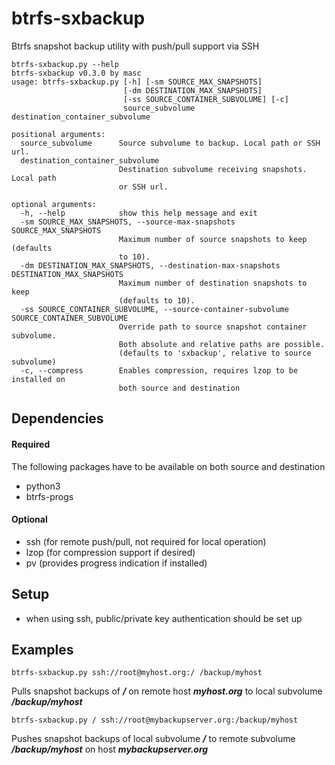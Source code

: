 btrfs-sxbackup
==============

Btrfs snapshot backup utility with push/pull support via SSH

```
btrfs-sxbackup.py --help
btrfs-sxbackup v0.3.0 by masc
usage: btrfs-sxbackup.py [-h] [-sm SOURCE_MAX_SNAPSHOTS]
                         [-dm DESTINATION_MAX_SNAPSHOTS]
                         [-ss SOURCE_CONTAINER_SUBVOLUME] [-c]
                         source_subvolume destination_container_subvolume

positional arguments:
  source_subvolume      Source subvolume to backup. Local path or SSH url.
  destination_container_subvolume
                        Destination subvolume receiving snapshots. Local path
                        or SSH url.

optional arguments:
  -h, --help            show this help message and exit
  -sm SOURCE_MAX_SNAPSHOTS, --source-max-snapshots SOURCE_MAX_SNAPSHOTS
                        Maximum number of source snapshots to keep (defaults
                        to 10).
  -dm DESTINATION_MAX_SNAPSHOTS, --destination-max-snapshots DESTINATION_MAX_SNAPSHOTS
                        Maximum number of destination snapshots to keep
                        (defaults to 10).
  -ss SOURCE_CONTAINER_SUBVOLUME, --source-container-subvolume SOURCE_CONTAINER_SUBVOLUME
                        Override path to source snapshot container subvolume.
                        Both absolute and relative paths are possible.
                        (defaults to 'sxbackup', relative to source subvolume)
  -c, --compress        Enables compression, requires lzop to be installed on
                        both source and destination
```

## Dependencies ##
#### Required ####
The following packages have to be available on both source and destination
* python3
* btrfs-progs

#### Optional ####
* ssh (for remote push/pull, not required for local operation)
* lzop (for compression support if desired)
* pv (provides progress indication if installed)

## Setup ##
* when using ssh, public/private key authentication should be set up

## Examples ##
```
btrfs-sxbackup.py ssh://root@myhost.org:/ /backup/myhost
```
Pulls snapshot backups of ___/___ on remote host ___myhost.org___ to local subvolume ___/backup/myhost___
```
btrfs-sxbackup.py / ssh://root@mybackupserver.org:/backup/myhost
```
Pushes snapshot backups of local subvolume ___/___ to remote subvolume ___/backup/myhost___ on host ___mybackupserver.org___
